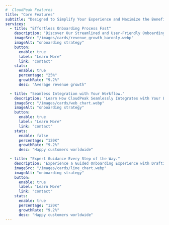 ```yaml
---
#  CloudPeak Features
title: "Core Features"
subtitle: "Designed to Simplify Your Experience and Maximize the Benefits of CloudPeak's Innovative Features"
services:
  - title: "Effortless Onboarding Process Fast"
    description: "Discover Our Streamlined and User-Friendly Onboarding Process, Designed to Get You Up and Running Quickly and Efficiently."
    imageSrc: "/images/cards/revenue_growth_baronly.webp"
    imageAlt: "onboarding strategy"
    button:
      enable: true
      label: "Learn More"
      link: "contact"
    stats:
      enable: true
      percentage: "25%"
      growthRate: "9.2%"
      desc: "Average revenue growth"

  - title: "Seamless Integration with Your Workflow."
    description: "Learn How CloudPeak Seamlessly Integrates with Your Existing Systems and Processes, Ensuring Minimal Maximum Efficiency."
    imageSrc: "/images/cards/web_chart.webp"
    imageAlt: "onboarding strategy"
    button:
      enable: true
      label: "Learn More"
      link: "contact"
    stats:
      enable: false
      percentage: "120K"
      growthRate: "9.2%"
      desc: "Happy customers worldwide"

  - title: "Expert Guidance Every Step of the Way."
    description: "Experience a Guided Onboarding Experience with Draftify, Where Our Expert Team Provides Personalized Support and Assistance."
    imageSrc: "/images/cards/line_chart.webp"
    imageAlt: "onboarding strategy"
    button:
      enable: true
      label: "Learn More"
      link: "contact"
    stats:
      enable: true
      percentage: "120K"
      growthRate: "9.2%"
      desc: "Happy customers worldwide"
---
```

